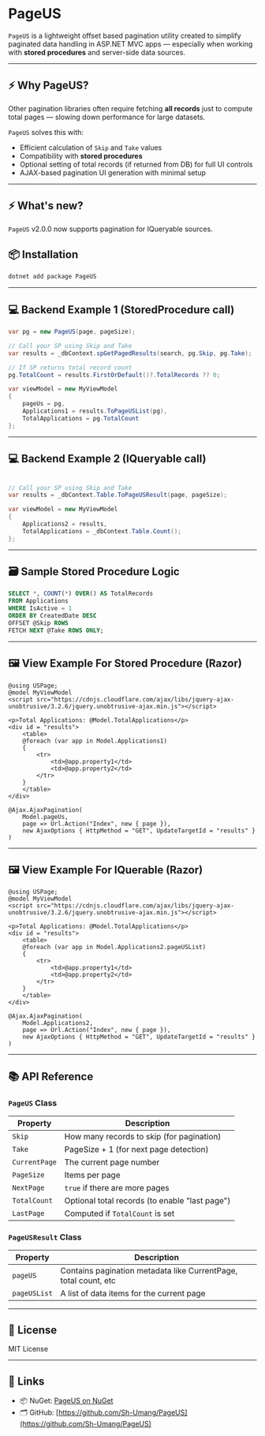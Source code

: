 # PageUS

`PageUS` is a lightweight offset based pagination utility created to simplify paginated data handling in ASP.NET MVC apps — especially when working with **stored procedures** and server-side data sources.

---

## ⚡ Why PageUS?

Other pagination libraries often require fetching **all records** just to compute total pages — slowing down performance for large datasets.

`PageUS` solves this with:

- Efficient calculation of `Skip` and `Take` values
- Compatibility with **stored procedures**
- Optional setting of total records (if returned from DB) for full UI controls
- AJAX-based pagination UI generation with minimal setup

---

## ⚡ What's new?

`PageUS` v2.0.0 now supports pagination for IQueryable sources.

## 📦 Installation

```bash
dotnet add package PageUS
```

---

## 💻 Backend Example 1 (StoredProcedure call)

```csharp
var pg = new PageUS(page, pageSize);

// Call your SP using Skip and Take
var results = _dbContext.spGetPagedResults(search, pg.Skip, pg.Take);

// If SP returns total record count
pg.TotalCount = results.FirstOrDefault()?.TotalRecords ?? 0;

var viewModel = new MyViewModel
{
    pageUs = pg,
    Applications1 = results.ToPageUSList(pg),
    TotalApplications = pg.TotalCount
};
```

---

## 💻 Backend Example 2 (IQueryable call)

```csharp

// Call your SP using Skip and Take
var results = _dbContext.Table.ToPageUSResult(page, pageSize);

var viewModel = new MyViewModel
{
    Applications2 = results,
    TotalApplications = _dbContext.Table.Count();
};

```

---

## 🗃️ Sample Stored Procedure Logic

```sql
SELECT *, COUNT(*) OVER() AS TotalRecords
FROM Applications
WHERE IsActive = 1
ORDER BY CreatedDate DESC
OFFSET @Skip ROWS
FETCH NEXT @Take ROWS ONLY;
```

---

## 🖼 View Example For Stored Procedure (Razor)

```cshtml
@using USPage;
@model MyViewModel
<script src="https://cdnjs.cloudflare.com/ajax/libs/jquery-ajax-unobtrusive/3.2.6/jquery.unobtrusive-ajax.min.js"></script>

<p>Total Applications: @Model.TotalApplications</p>
<div id = "results">
    <table>
    @foreach (var app in Model.Applications1)
    {
        <tr>
            <td>@app.property1</td>
            <td>@app.property2</td>
        </tr>
    }
    </table>
</div>

@Ajax.AjaxPagination(
    Model.pageUs,
    page => Url.Action("Index", new { page }),
    new AjaxOptions { HttpMethod = "GET", UpdateTargetId = "results" }
)
```

---

## 🖼 View Example For IQuerable (Razor)

```cshtml
@using USPage;
@model MyViewModel
<script src="https://cdnjs.cloudflare.com/ajax/libs/jquery-ajax-unobtrusive/3.2.6/jquery.unobtrusive-ajax.min.js"></script>

<p>Total Applications: @Model.TotalApplications</p>
<div id = "results">
    <table>
    @foreach (var app in Model.Applications2.pageUSList)
    {
        <tr>
            <td>@app.property1</td>
            <td>@app.property2</td>
        </tr>
    }
    </table>
</div>

@Ajax.AjaxPagination(
    Model.Applications2,
    page => Url.Action("Index", new { page }),
    new AjaxOptions { HttpMethod = "GET", UpdateTargetId = "results" }
)
```

---

## 📚 API Reference

### `PageUS` Class

| Property      | Description                                    |
| ------------- | ---------------------------------------------- |
| `Skip`        | How many records to skip (for pagination)      |
| `Take`        | PageSize + 1 (for next page detection)         |
| `CurrentPage` | The current page number                        |
| `PageSize`    | Items per page                                 |
| `NextPage`    | `true` if there are more pages                 |
| `TotalCount`  | Optional total records (to enable "last page") |
| `LastPage`    | Computed if `TotalCount` is set                |

### `PageUSResult` Class

| Property     | Description                                                     |
| ------------ | --------------------------------------------------------------- |
| `pageUS`     | Contains pagination metadata like CurrentPage, total count, etc |
| `pageUSList` | A list of data items for the current page                       |

---

## 📄 License

MIT License

---

## 🔗 Links

- 📦 NuGet: [PageUS on NuGet](https://www.nuget.org/packages/PageUS)
- 🗂 GitHub: [https://github.com/Sh-Umang/PageUS](https://github.com/Sh-Umang/PageUS)

